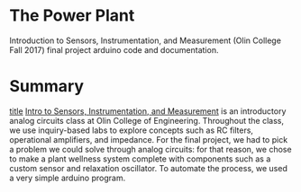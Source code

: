 # The Power Plant
Introduction to Sensors, Instrumentation, and Measurement (Olin College Fall 2017) final project arduino code and documentation. 

# Summary
[title](http://isim.olin.edu/index.shtml)
[Intro to Sensors, Instrumentation, and Measurement]() is an introductory analog circuits class at Olin College of Engineering. Throughout the class, we use inquiry-based labs to explore concepts such as RC filters, operational amplifiers, and impedance. For the final project, we had to pick a problem we could solve through analog circuits: for that reason, we chose to make a plant wellness system complete with components such as a custom sensor and relaxation oscillator. To automate the process, we used a very simple arduino program.

